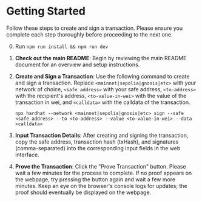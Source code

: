 # Getting Started

Follow these steps to create and sign a transaction. Please ensure you complete each step thoroughly before proceeding to the next one.

0. Run `npm run install && npm run dev` 

1. **Check out the main README**: Begin by reviewing the main README document for an overview and setup instructions.

2. **Create and Sign a Transaction**: Use the following command to create and sign a transaction. Replace `<mainnet|sepolia|gnosis|etc>` with your network of choice, `<safe address>` with your safe address, `<to-address>` with the recipient's address, `<to-value-in-wei>` with the value of the transaction in wei, and `<calldata>` with the calldata of the transaction.

    ```shell
    npx hardhat --network <mainnet|sepolia|gnosis|etc> sign --safe <safe address> --to <to-address> --value <to-value-in-wei> --data <calldata>
    ```

3. **Input Transaction Details**: After creating and signing the transaction, copy the safe address, transaction hash (txHash), and signatures (comma-separated) into the corresponding input fields in the web interface.

4. **Prove the Transaction**: Click the "Prove Transaction" button. Please wait a few minutes for the process to complete. If no proof appears on the webpage, try pressing the button again and wait a few more minutes. Keep an eye on the browser's console logs for updates; the proof should eventually be displayed on the webpage.
